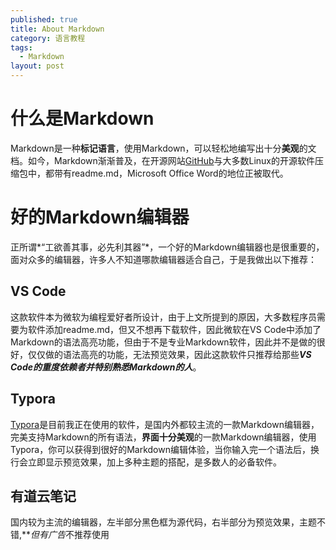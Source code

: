 ```yaml
---
published: true
title: About Markdown
category: 语言教程
tags: 
  - Markdown
layout: post
---
```


# 什么是Markdown

Markdown是一种**标记语言**，使用Markdown，可以轻松地编写出十分**美观**的文档。如今，Markdown渐渐普及，在开源网站[GitHub](github.com)与大多数Linux的开源软件压缩包中，都带有readme.md，Microsoft Office Word的地位正被取代。



# 好的Markdown编辑器 #

正所谓*“工欲善其事，必先利其器”*，一个好的Markdown编辑器也是很重要的，面对众多的编辑器，许多人不知道哪款编辑器适合自己，于是我做出以下推荐：

## VS Code ##

这款软件本为微软为编程爱好者所设计，由于上文所提到的原因，大多数程序员需要为软件添加readme.md，但又不想再下载软件，因此微软在VS Code中添加了Markdown的语法高亮功能，但由于不是专业Markdown软件，因此并不是做的很好，仅仅做的语法高亮的功能，无法预览效果，因此这款软件只推荐给那些***VS Code的重度依赖者并特别熟悉Markdown的人***。

## Typora ##

[Typora](typora.io)是目前我正在使用的软件，是国内外都较主流的一款Markdown编辑器，完美支持Markdown的所有语法，**界面十分美观**的一款Markdown编辑器，使用Typora，你可以获得到很好的Markdown编辑体验，当你输入完一个语法后，换行会立即显示预览效果，加上多种主题的搭配，是多数人的必备软件。



## 有道云笔记 ##
国内较为主流的编辑器，左半部分黑色框为源代码，右半部分为预览效果，主题不错,***但有广告*不推荐使用

